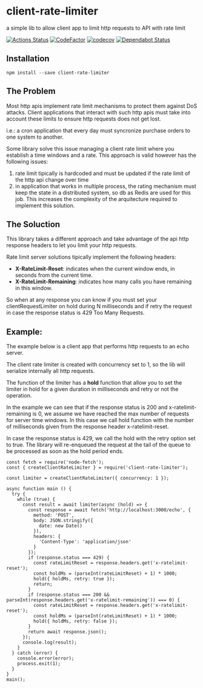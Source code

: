 # client-rate-limiter
a simple lib to allow client app to limit http requests to API with rate limit

[![Actions Status](https://github.com/francescorivola/client-rate-limiter/workflows/Node%20CI/badge.svg)](https://github.com/francescorivola/client-rate-limiter/actions)
[![CodeFactor](https://www.codefactor.io/repository/github/francescorivola/client-rate-limiter/badge)](https://www.codefactor.io/repository/github/francescorivola/client-rate-limiter)
[![codecov](https://codecov.io/gh/francescorivola/client-rate-limiter/branch/master/graph/badge.svg)](https://codecov.io/gh/francescorivola/client-rate-limiter)
[![Dependabot Status](https://api.dependabot.com/badges/status?host=github&repo=francescorivola/client-rate-limiter)](https://dependabot.com)

## Installation

` npm install --save client-rate-limiter `

## The Problem

Most http apis implement rate limit mechanisms to protect them against DoS attacks. Client applications that interact with such http apis must take into account these limits to ensure http requests does not get lost.

i.e.: a cron application that every day must syncronize purchase orders to one system to another.

Some library solve this issue managing a client rate limit where you establish a time windows and a rate. This approach is valid however has the following issues:
1. rate limit tipically is hardcoded and must be updated if the rate limit of the http api change over time
2. in application that works in multiple process, the rating mechanism must keep the state in a distributed system, so db as Redis are used for this job. This increases the complexity of the arquitecture required to implement this solution.

## The Soluction

This library takes a different approach and take advantage of the api http response headers to let you limit your http requests.

Rate limit server solutions tipically implement the following headers:
* **X-RateLimit-Reset**: indicates when the current window ends, in seconds from the current time.
* **X-RateLimit-Remaining**: indicates how many calls you have remaining in this window.

So when at any response you can know if you must set your clientRequestLimiter on hold during N milliseconds and if retry the request in case the response status is 429 Too Many Requests.

## Example:

The example below is a client app that performs http requests to an echo server.

The client rate limiter is created with concurrency set to 1, so the lib will serialize internally all http requests.

The function of the limiter has a **hold** function that allow you to set the limiter in hold for a given duration in milliseconds and retry or not the operation.

In the example we can see that if the response status is 200 and x-ratelimit-remaining is 0, we assume we have reached the max number of requests for server time windows. In this case we call hold function with the number of milliseconds given from the response header x-ratelimit-reset.

In case the response status is 429, we call the hold with the retry option set to true. The library will re-enqueued the request at the tail of the queue to be processed as soon as the hold period ends.

```
const fetch = require('node-fetch');
const { createClientRateLimiter } = require('client-rate-limiter');

const limiter = createClientRateLimiter({ concurrency: 1 });

async function main () {
  try {
    while (true) {
      const result = await limiter(async (hold) => {
        const response = await fetch('http://localhost:3000/echo', {
          method: 'POST',
          body: JSON.stringify({
            date: new Date()
          }),
          headers: {
            'Content-Type': 'application/json'
          }
        });
        if (response.status === 429) {
          const rateLimitReset = response.headers.get('x-ratelimit-reset');
          const holdMs = (parseInt(rateLimitReset) + 1) * 1000;
          hold({ holdMs, retry: true });
          return;
        }
        if (response.status === 200 && parseInt(response.headers.get('x-ratelimit-remaining')) === 0) {
          const rateLimitReset = response.headers.get('x-ratelimit-reset');
          const holdMs = (parseInt(rateLimitReset) + 1) * 1000;
          hold({ holdMs, retry: false });
        }
        return await response.json();
      });
      console.log(result);
    }
  } catch (error) {
    console.error(error);
    process.exit(1);
  }
}
main();
```